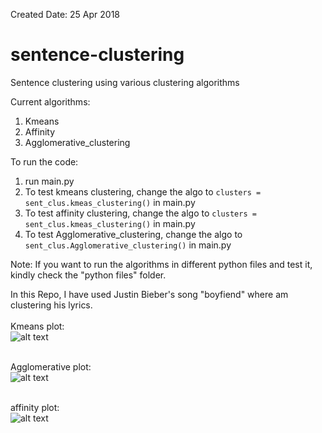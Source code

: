 Created Date: 25 Apr 2018

# sentence-clustering

Sentence clustering using various clustering algorithms

Current algorithms:
   1. Kmeans
   2. Affinity
   3. Agglomerative_clustering
   
To run the code:
1. run main.py
2. To test kmeans clustering, change the algo to `clusters = sent_clus.kmeas_clustering()` in main.py
3. To test affinity clustering, change the algo to `clusters = sent_clus.kmeas_clustering()` in main.py
4. To test Agglomerative_clustering, change the algo to `sent_clus.Agglomerative_clustering()` in main.py

Note: If you want to run the algorithms in different python files and test it, kindly check the "python files" folder.


In this Repo,
I have used Justin Bieber's song "boyfiend" where am clustering his lyrics. <br><br>
Kmeans plot:<br>
![alt text](https://github.com/pemagrg1/sentence-clustering/blob/master/plot_result/kmeans.jpg)<br><br>

Agglomerative plot:<br>
![alt text](https://github.com/pemagrg1/sentence-clustering/blob/master/plot_result/Agglomerative.jpg)<br><br>

affinity plot:<br>
![alt text](https://github.com/pemagrg1/sentence-clustering/blob/master/plot_result/affinity.jpg)<br><br>
